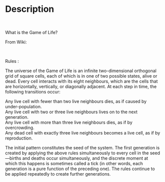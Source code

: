 <head>
<title>Conways Gam Of Life</title>
</head>
<body>
<h1>Description</h1>
<br>

<p>What is the Game of Life?</p>
<p>From Wiki:</p><br>
<p>Rules :</p>
<p>
The universe of the Game of Life is an infinite two-dimensional orthogonal grid of square cells, each of which is in one of two possible states, alive or dead. Every cell interacts with its eight neighbours, which are the cells that are horizontally, vertically, or diagonally adjacent. At each step in time, the following transitions occur:</p>

<p> Any live cell with fewer than two live neighbours dies, as if caused by under-population.<br>
    Any live cell with two or three live neighbours lives on to the next generation.<br>
    Any live cell with more than three live neighbours dies, as if by overcrowding.<br>
    Any dead cell with exactly three live neighbours becomes a live cell, as if by reproduction.<br>
</p>
<p>The initial pattern constitutes the seed of the system. The first generation is created by applying the above rules simultaneously to every cell in the seed—births and deaths occur simultaneously, and the discrete moment at which this happens is sometimes called a tick (in other words, each generation is a pure function of the preceding one). The rules continue to be applied repeatedly to create further generations.</p>
</body>